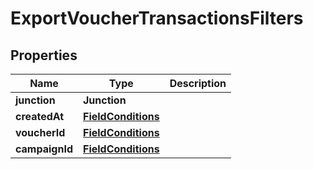 

# ExportVoucherTransactionsFilters


## Properties

| Name | Type | Description |
|------------ | ------------- | ------------- |
|**junction** | **Junction** |  |
|**createdAt** | [**FieldConditions**](FieldConditions.md) |  |
|**voucherId** | [**FieldConditions**](FieldConditions.md) |  |
|**campaignId** | [**FieldConditions**](FieldConditions.md) |  |



